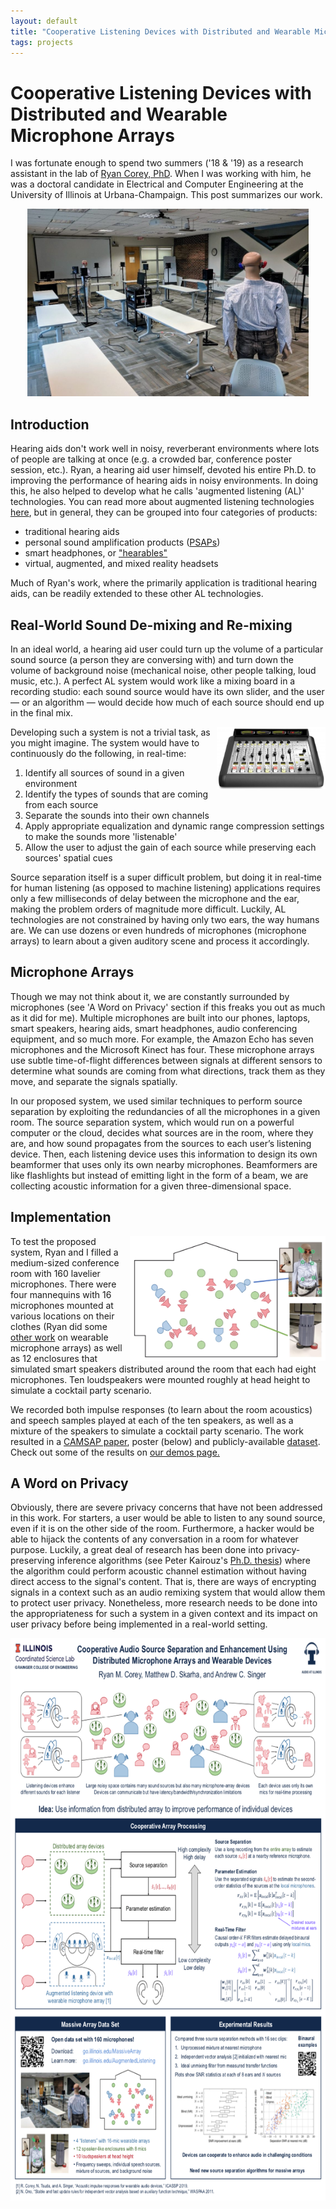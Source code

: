```yaml
---
layout: default
title: "Cooperative Listening Devices with Distributed and Wearable Microphone Arrays"
tags: projects
---
```


# Cooperative Listening Devices with Distributed and Wearable Microphone Arrays


I was fortunate enough to spend two summers ('18 & '19) as a research assistant in the lab of [Ryan Corey, PhD](http://ryanmcorey.com/). When I was working with him, he was a doctoral candidate in Electrical and Computer Engineering at the University of Illinois at Urbana-Champaign. This post summarizes our work. 

<p align="center">
  <img height="300" src="/assets/img/room1.jpg">
</p>


## Introduction

Hearing aids don't work well in noisy, reverberant environments where lots of people are talking at once (e.g. a crowded bar, conference poster session, etc.). Ryan, a hearing aid user himself, devoted his entire Ph.D. to improving the performance of hearing aids in noisy environments. In doing this, he also helped to develop what he calls 'augmented listening (AL)' technologies. You can read more about augmented listening technologies [here](https://publish.illinois.edu/augmentedlistening/what-is-augmented-listening/), but in general, they can be grouped into four categories of products: 

- traditional hearing aids 
- personal sound amplification products ([PSAPs](https://en.wikipedia.org/wiki/Personal_sound_amplification_product))
- smart headphones, or ["hearables"](https://en.wikipedia.org/wiki/Hearables)
- virtual, augmented, and mixed reality headsets

Much of Ryan's work, where the primarily application is traditional hearing aids, can be readily extended to these other AL technologies. 

## Real-World Sound De-mixing and Re-mixing 

In an ideal world, a hearing aid user could turn up the volume of a particular sound source (a person they are conversing with) and turn down the volume of background noise (mechanical noise, other people talking, loud music, etc.). A perfect AL system would work like a mixing board in a recording studio: each sound source would have its own slider, and the user — or an algorithm — would decide how much of each source should end up in the final mix.

<img height="100" align="right" src="/assets/img/fader.png">

Developing such a system is not a trivial task, as you might imagine. The system would have to continuously do the following, in real-time:

1. Identify all sources of sound in a given environment
2. Identify the types of sounds that are coming from each source
3. Separate the sounds into their own channels
4. Apply appropriate equalization and dynamic range compression settings to make the sounds more 'listenable'
5. Allow the user to adjust the gain of each source while preserving each sources' spatial cues 

Source separation itself is a super difficult problem, but doing it in real-time for human listening (as opposed to machine listening) applications requires only a few milliseconds of delay between the microphone and the ear, making the problem orders of magnitude more difficult. Luckily, AL technologies are not constrained by having only two ears, the way humans are. We can use dozens or even hundreds of microphones (microphone arrays) to learn about a given auditory scene and process it accordingly. 

## Microphone Arrays

Though we may not think about it, we are constantly surrounded by microphones (see 'A Word on Privacy' section if this freaks you out as much as it did for me). Multiple microphones are built into our phones, laptops, smart speakers, hearing aids, smart headphones, audio conferencing equipment, and so much more. For example, the Amazon Echo has seven microphones and the Microsoft Kinect has four. These microphone arrays use subtle time-of-flight differences between signals at different sensors to determine what sounds are coming from what directions, track them as they move, and separate the signals spatially.

In our proposed system, we used similar techniques to perform source separation by exploiting the redundancies of all the microphones in a given room. The source separation system, which would run on a powerful computer or the cloud, decides what sources are in the room, where they are, and how sound propagates from the sources to each user’s listening device. Then, each listening device uses this information to design its own beamformer that uses only its own nearby microphones. Beamformers are like flashlights but instead of emitting light in the form of a beam, we are collecting acoustic information for a given three-dimensional space. 

## Implementation

<img height="200" align="right" src="/assets/img/room.png">

To test the proposed system, Ryan and I filled a medium-sized conference room with 160 lavelier microphones. There were four mannequins with 16 microphones mounted at various locations on their clothes (Ryan did some [other work](https://publish.illinois.edu/augmentedlistening/acoustic-impulse-responses-for-wearable-audio-devices/) on wearable microphone arrays) as well as 12 enclosures that simulated smart speakers distributed around the room that each had eight microphones. Ten loudspeakers were mounted roughly at head height to simulate a cocktail party scenario. 




We recorded both impulse responses (to learn about the room acoustics) and speech samples played at each of the ten speakers, as well as a mixture of the speakers to simulate a cocktail party scenario. The work resulted in a [CAMSAP paper](https://arxiv.org/pdf/1912.05038.pdf), poster (below) and publicly-available [dataset](https://databank.illinois.edu/datasets/IDB-6216881#). Check out some of the results on [our demos page.](http://ryanmcorey.com/demos/cooperative/cooperative_demo.html)


## A Word on Privacy

Obviously, there are severe privacy concerns that have not been addressed in this work. For starters, a user would be able to listen to any sound source, even if it is on the other side of the room. Furthermore, a hacker would be able to hijack the contents of any conversation in a room for whatever purpose. Luckily, a great deal of research has been done into privacy-preserving inference algorithms (see Peter Kairouz's [Ph.D. thesis](https://www.ideals.illinois.edu/bitstream/handle/2142/92686/KAIROUZ-DISSERTATION-2016.pdf?sequence=1&isAllowed=y)) where the algorithm could perform acoustic channel estimation without having direct access to the signal's content. That is, there are ways of encrypting signals in a context such as an audio remixing system that would allow them to protect user privacy. Nonetheless, more research needs to be done into the appropriateness for such a system in a given context and its impact on user privacy before being implemented in a real-world setting. 

<p align="center">
  <img height="900" src="/assets/img/camsap.png">
</p>
